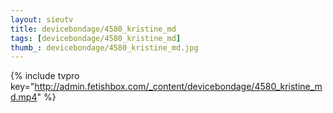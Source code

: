 ```yaml
--- 
layout: sieutv
title: devicebondage/4580_kristine_md
tags: [devicebondage/4580_kristine_md]
thumb_: devicebondage/4580_kristine_md.jpg
---
```

{% include tvpro key="http://admin.fetishbox.com/_content/devicebondage/4580_kristine_md.mp4" %} 
